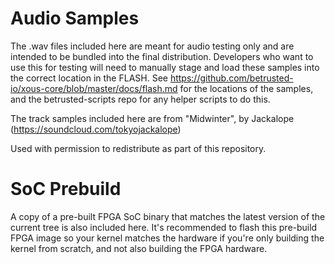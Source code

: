 # Audio Samples
The .wav files included here are meant for audio testing only and
are intended to be bundled into the final distribution. Developers
who want to use this for testing will need to manually stage and load
these samples into the correct location in the FLASH. See 
https://github.com/betrusted-io/xous-core/blob/master/docs/flash.md
for the locations of the samples, and the betrusted-scripts repo
for any helper scripts to do this.

The track samples included here are from "Midwinter", by
Jackalope (https://soundcloud.com/tokyojackalope)

Used with permission to redistribute as part of this repository.

# SoC Prebuild
A copy of a pre-built FPGA SoC binary that matches the latest version
of the current tree is also included here. It's recommended to
flash this pre-build FPGA image so your kernel matches the hardware
if you're only building the kernel from scratch, and not also
building the FPGA hardware.
